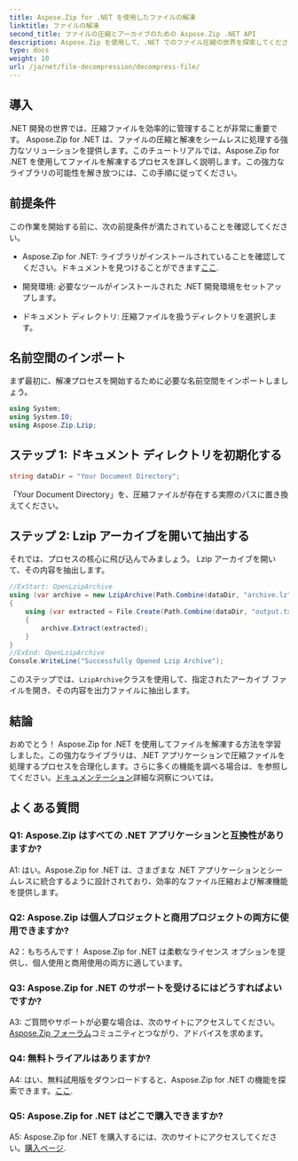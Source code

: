 ```yaml
---
title: Aspose.Zip for .NET を使用したファイルの解凍
linktitle: ファイルの解凍
second_title: ファイルの圧縮とアーカイブのための Aspose.Zip .NET API
description: Aspose.Zip を使用して、.NET でのファイル圧縮の世界を探索してください。ファイルを簡単に解凍する技術を学びましょう。
type: docs
weight: 10
url: /ja/net/file-decompression/decompress-file/
---
```

## 導入

.NET 開発の世界では、圧縮ファイルを効率的に管理することが非常に重要です。 Aspose.Zip for .NET は、ファイルの圧縮と解凍をシームレスに処理する強力なソリューションを提供します。このチュートリアルでは、Aspose.Zip for .NET を使用してファイルを解凍するプロセスを詳しく説明します。この強力なライブラリの可能性を解き放つには、この手順に従ってください。

## 前提条件

この作業を開始する前に、次の前提条件が満たされていることを確認してください。

-  Aspose.Zip for .NET: ライブラリがインストールされていることを確認してください。ドキュメントを見つけることができます[ここ](https://reference.aspose.com/zip/net/).

- 開発環境: 必要なツールがインストールされた .NET 開発環境をセットアップします。

- ドキュメント ディレクトリ: 圧縮ファイルを扱うディレクトリを選択します。

## 名前空間のインポート

まず最初に、解凍プロセスを開始するために必要な名前空間をインポートしましょう。

```csharp
using System;
using System.IO;
using Aspose.Zip.Lzip;
```

## ステップ 1: ドキュメント ディレクトリを初期化する

```csharp
string dataDir = "Your Document Directory";
```

「Your Document Directory」を、圧縮ファイルが存在する実際のパスに置き換えてください。

## ステップ 2: Lzip アーカイブを開いて抽出する

それでは、プロセスの核心に飛び込んでみましょう。 Lzip アーカイブを開いて、その内容を抽出します。

```csharp
//ExStart: OpenLzipArchive
using (var archive = new LzipArchive(Path.Combine(dataDir, "archive.lz")))
{
    using (var extracted = File.Create(Path.Combine(dataDir, "output.txt")))
    {
        archive.Extract(extracted);
    }
}
//ExEnd: OpenLzipArchive
Console.WriteLine("Successfully Opened Lzip Archive");
```

このステップでは、`LzipArchive`クラスを使用して、指定されたアーカイブ ファイルを開き、その内容を出力ファイルに抽出します。

## 結論

おめでとう！ Aspose.Zip for .NET を使用してファイルを解凍する方法を学習しました。この強力なライブラリは、.NET アプリケーションで圧縮ファイルを処理するプロセスを合理化します。さらに多くの機能を調べる場合は、を参照してください。[ドキュメンテーション](https://reference.aspose.com/zip/net/)詳細な洞察については。

## よくある質問

### Q1: Aspose.Zip はすべての .NET アプリケーションと互換性がありますか?

A1: はい。Aspose.Zip for .NET は、さまざまな .NET アプリケーションとシームレスに統合するように設計されており、効率的なファイル圧縮および解凍機能を提供します。

### Q2: Aspose.Zip は個人プロジェクトと商用プロジェクトの両方に使用できますか?

A2：もちろんです！ Aspose.Zip for .NET は柔軟なライセンス オプションを提供し、個人使用と商用使用の両方に適しています。

### Q3: Aspose.Zip for .NET のサポートを受けるにはどうすればよいですか?

A3: ご質問やサポートが必要な場合は、次のサイトにアクセスしてください。[Aspose.Zip フォーラム](https://forum.aspose.com/c/zip/37)コミュニティとつながり、アドバイスを求めます。

### Q4: 無料トライアルはありますか?

 A4: はい、無料試用版をダウンロードすると、Aspose.Zip for .NET の機能を探索できます。[ここ](https://releases.aspose.com/).

### Q5: Aspose.Zip for .NET はどこで購入できますか?

 A5: Aspose.Zip for .NET を購入するには、次のサイトにアクセスしてください。[購入ページ](https://purchase.aspose.com/buy).
